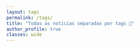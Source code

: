```yaml
---
layout: tags
permalink: /tags/
title: "Todas as notícias separadas por tags 🔖"
author_profile: true
classes: wide
---
```


